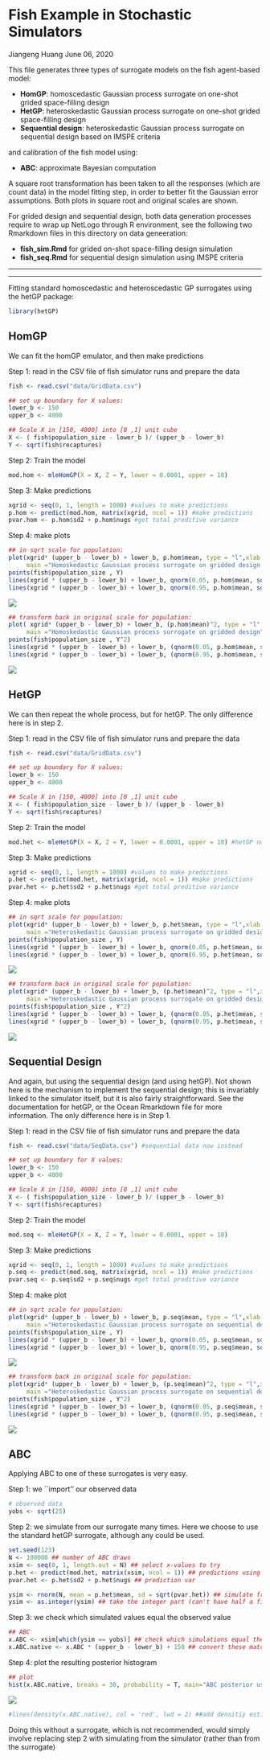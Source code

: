 Fish Example in Stochastic Simulators
================
Jiangeng Huang
June 06, 2020

This file generates three types of surrogate models on the fish
agent-based model:

  - **HomGP**: homoscedastic Gaussian process surrogate on one-shot
    grided space-filling design
  - **HetGP**: heteroskedastic Gaussian process surrogate on one-shot
    grided space-filling design
  - **Sequential design**: heteroskedastic Gaussian process surrogate on
    sequential design based on IMSPE criteria

and calibration of the fish model using:

  - **ABC**: approximate Bayesian computation

A square root transformation has been taken to all the responses (which
are count data) in the model fitting step, in order to better fit the
Gaussian error assumptions. Both plots in square root and original
scales are shown.

For grided design and sequential design, both data generation processes
require to wrap up NetLogo through R environment, see the following two
Rmarkdown files in this directory on data geneeration:

  - **fish\_sim.Rmd** for grided on-shot space-filling design simulation
  - **fish\_seq.Rmd** for sequential design simulation using IMSPE
    criteria

-----

-----

Fitting standard homoscedastic and heteroscedastic GP surrogates using
the hetGP package:

``` r
library(hetGP)
```

## HomGP

We can fit the homGP emulator, and then make predictions

Step 1: read in the CSV file of fish simulator runs and prepare the data

``` r
fish <- read.csv("data/GridData.csv")

## set up boundary for X values: 
lower_b <- 150
upper_b <- 4000

## Scale X in [150, 4000] into [0 ,1] unit cube
X <- ( fish$population_size - lower_b )/ (upper_b - lower_b)  
Y <- sqrt(fish$recaptures)
```

Step 2: Train the model

``` r
mod.hom <- mleHomGP(X = X, Z = Y, lower = 0.0001, upper = 10)
```

Step 3: Make predictions

``` r
xgrid <- seq(0, 1, length = 1000) #values to make predictions
p.hom <- predict(mod.hom, matrix(xgrid, ncol = 1)) #make predictions
pvar.hom <- p.hom$sd2 + p.hom$nugs #get total preditive variance
```

Step 4: make plots

``` r
## in sqrt scale for population: 
plot(xgrid* (upper_b - lower_b) + lower_b, p.hom$mean, type = "l",xlab = "Population", ylab = "Square Root of Number of Marked in Recapture",   
     main ="Homoskedastic Gaussian process surrogate on gridded design ", ylim = c(0, 10))
points(fish$population_size , Y)
lines(xgrid * (upper_b - lower_b) + lower_b, qnorm(0.05, p.hom$mean, sqrt(pvar.hom)), col = 2, lty = 2)
lines(xgrid * (upper_b - lower_b) + lower_b, qnorm(0.95, p.hom$mean, sqrt(pvar.hom)), col = 2, lty = 2)
```

![](fish_fits_files/figure-gfm/make%20plots%20a-1.png)<!-- -->

``` r
## transform back in original scale for population: 
plot( xgrid* (upper_b - lower_b) + lower_b, (p.hom$mean)^2, type = "l",xlab = "Population", ylab = "Number of Marked in Recapture",   
     main ="Homoskedastic Gaussian process surrogate on gridded design", ylim = c(0, 85))
points(fish$population_size , Y^2)
lines(xgrid * (upper_b - lower_b) + lower_b, (qnorm(0.05, p.hom$mean, sqrt(pvar.hom))^2), col = 2, lty = 2)
lines(xgrid * (upper_b - lower_b) + lower_b, (qnorm(0.95, p.hom$mean, sqrt(pvar.hom))^2), col = 2, lty = 2)
```

![](fish_fits_files/figure-gfm/make%20plots%20a-2.png)<!-- -->

## HetGP

We can then repeat the whole process, but for hetGP. The only difference
here is in step 2.

Step 1: read in the CSV file of fish simulator runs and prepare the data

``` r
fish <- read.csv("data/GridData.csv")

## set up boundary for X values: 
lower_b <- 150
upper_b <- 4000

## Scale X in [150, 4000] into [0 ,1] unit cube
X <- ( fish$population_size - lower_b )/ (upper_b - lower_b)  
Y <- sqrt(fish$recaptures)
```

Step 2: Train the
model

``` r
mod.het <- mleHetGP(X = X, Z = Y, lower = 0.0001, upper = 10) #hetGP now instead
```

Step 3: Make predictions

``` r
xgrid <- seq(0, 1, length = 1000) #values to make predictions
p.het <- predict(mod.het, matrix(xgrid, ncol = 1)) #make predictions
pvar.het <- p.het$sd2 + p.het$nugs #get total preditive variance
```

Step 4: make plots

``` r
## in sqrt scale for population: 
plot(xgrid* (upper_b - lower_b) + lower_b, p.het$mean, type = "l",xlab = "Population", ylab = "Square Root of Number of Marked in Recapture",   
     main ="Heteroskedastic Gaussian process surrogate on gridded design", ylim = c(0, 10))
points(fish$population_size , Y)
lines(xgrid * (upper_b - lower_b) + lower_b, qnorm(0.05, p.het$mean, sqrt(pvar.het)), col = 2, lty = 2)
lines(xgrid * (upper_b - lower_b) + lower_b, qnorm(0.95, p.het$mean, sqrt(pvar.het)), col = 2, lty = 2)
```

![](fish_fits_files/figure-gfm/make%20plots%20b-1.png)<!-- -->

``` r
## transform back in original scale for population: 
plot(xgrid* (upper_b - lower_b) + lower_b, (p.het$mean)^2, type = "l",xlab = "Population", ylab = "Number of Marked in Recapture",   
     main ="Heteroskedastic Gaussian process surrogate on gridded design", ylim = c(0, 85))
points(fish$population_size , Y^2)
lines(xgrid * (upper_b - lower_b) + lower_b, (qnorm(0.05, p.het$mean, sqrt(pvar.het))^2), col = 2, lty = 2)
lines(xgrid * (upper_b - lower_b) + lower_b, (qnorm(0.95, p.het$mean, sqrt(pvar.het))^2), col = 2, lty = 2)
```

![](fish_fits_files/figure-gfm/make%20plots%20b-2.png)<!-- -->

## Sequential Design

And again, but using the sequential design (and using hetGP). Not shown
here is the mechanism to implement the sequential design; this is
invariably linked to the simulator itself, but it is also fairly
straightforward. See the documentation for hetGP, or the Ocean Rmarkdown
file for more information. The only difference here is in Step 1.

Step 1: read in the CSV file of fish simulator runs and prepare the data

``` r
fish <- read.csv("data/SeqData.csv") #sequential data now instead

## set up boundary for X values: 
lower_b <- 150
upper_b <- 4000

## Scale X in [150, 4000] into [0 ,1] unit cube
X <- ( fish$population_size - lower_b )/ (upper_b - lower_b)  
Y <- sqrt(fish$recaptures)
```

Step 2: Train the model

``` r
mod.seq <- mleHetGP(X = X, Z = Y, lower = 0.0001, upper = 10)
```

Step 3: Make predictions

``` r
xgrid <- seq(0, 1, length = 1000) #values to make predictions
p.seq <- predict(mod.seq, matrix(xgrid, ncol = 1)) #make predictions
pvar.seq <- p.seq$sd2 + p.seq$nugs #get total preditive variance
```

Step 4: make plot

``` r
## in sqrt scale for population: 
plot(xgrid* (upper_b - lower_b) + lower_b, p.seq$mean, type = "l",xlab = "Population", ylab = "Square Root of Number of Marked in Recapture",   
     main ="Heteroskedastic Gaussian process surrogate on sequential design", ylim = c(0, 10))
points(fish$population_size , Y)
lines(xgrid * (upper_b - lower_b) + lower_b, qnorm(0.05, p.seq$mean, sqrt(pvar.seq)), col = 2, lty = 2)
lines(xgrid * (upper_b - lower_b) + lower_b, qnorm(0.95, p.seq$mean, sqrt(pvar.seq)), col = 2, lty = 2)
```

![](fish_fits_files/figure-gfm/make%20plots%20c-1.png)<!-- -->

``` r
## transform back in original scale for population: 
plot(xgrid* (upper_b - lower_b) + lower_b, (p.seq$mean)^2, type = "l",xlab = "Population", ylab = "Number of Marked in Recapture",   
     main ="Heteroskedastic Gaussian process surrogate on sequential design", ylim = c(0, 85))
points(fish$population_size , Y^2)
lines(xgrid * (upper_b - lower_b) + lower_b, (qnorm(0.05, p.seq$mean, sqrt(pvar.seq))^2), col = 2, lty = 2)
lines(xgrid * (upper_b - lower_b) + lower_b, (qnorm(0.95, p.seq$mean, sqrt(pvar.seq))^2), col = 2, lty = 2)
```

![](fish_fits_files/figure-gfm/make%20plots%20c-2.png)<!-- -->

## ABC

Applying ABC to one of these surrogates is very easy.

Step 1: we \`\`import’’ our observed data

``` r
# observed data
yobs <- sqrt(25) 
```

Step 2: we simulate from our surrogate many times. Here we choose to use
the standard hetGP surrogate, although any could be used.

``` r
set.seed(123)
N <- 100000 ## number of ABC draws
xsim <- seq(0, 1, length.out = N) ## select x-values to try
p.het <- predict(mod.het, matrix(xsim, ncol = 1)) ## predictions using hetGP
pvar.het <- p.het$sd2 + p.het$nugs ## prediction var

ysim <- rnorm(N, mean = p.het$mean, sd = sqrt(pvar.het)) ## simulate from normal (hetGP gives mean and variance of this normal)
ysim <- as.integer(ysim) ## take the integer part (can't have half a fish...)
```

Step 3: we check which simulated values equal the observed value

``` r
## ABC
x.ABC <- xsim[which(ysim == yobs)] ## check which simulations equal the observation
x.ABC.native <- x.ABC * (upper_b - lower_b) + 150 ## convert these matching x values into the right scale (not (0,1))
```

Step 4: plot the resulting posterior histogram

``` r
## plot
hist(x.ABC.native, breaks = 30, probability = T, main="ABC posterior using hetGP surrogate", xlim = c(0, 1500), xlab = 'Population') ## plot histogram
```

![](fish_fits_files/figure-gfm/ABC%20plotting-1.png)<!-- -->

``` r
#lines(density(x.ABC.native), col = 'red', lwd = 2) ##add densitiy estimate (optional)
```

Doing this without a surrogate, which is not recommended, would simply
involve replacing step 2 with simulating from the simulator (rather than
from the surrogate)
